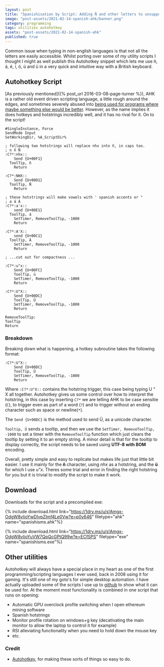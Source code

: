 ```yaml
---
layout: post
title: "Spanishisation by Script: Adding Ñ and other letters to unsupported keyboards"
image: "post-assets/2021-02-14-spanish-ahk/banner.png"
category: programming
tags: utilities autohotkey
assets: "post-assets/2021-02-14-spanish-ahk"
published: true
---
```


Common issue when typing in non-english languages is that not all the letters are easily accessible. Whilst porting over some of my utility scripts I thought I might as well publish this Autohotkey snippet which lets me use ñ, á, é, í, ó, ú and ü in a very quick and intuitive way with a British keyboard.

## Autohotkey Script
[As previously mentioned]({% post_url 2016-03-08-page-turner %}), AHK is a rather old event driven scripting language, a little rough around the edges, and sometimes severely abused into [being used for programs where maybe something else would be better](https://www.autohotkey.com/boards/viewtopic.php?t=1694). However, as the name implies it does hotkeys and hotstrings incredibly well, and it has no rival for it. On to the script!

```
#SingleInstance, Force
SendMode Input
SetWorkingDir, %A_ScriptDir%

; following two hotstrings will replace nhx into ñ, in caps too.
; n ñ Ñ
:C?*:nhx::
	Send {U+00F1}
  ToolTip, ñ
	Return

:C?*:NHX::
	Send {U+00D1}
  ToolTip, Ñ
	Return

; these hotstrings will make vowels with ' spanish accents or "
; a á Á
:C?*:a'x::
	send {U+00E1}
  ToolTip, á
	SetTimer, RemoveToolTip, -1000
	Return

:C?*:A'X::
	send {U+00C1}
  ToolTip, Á
	SetTimer, RemoveToolTip, -1000
	Return

; ...cut out for compactness ...

:C?*:u"x::
	Send {U+00FC}
    ToolTip, ü
	SetTimer, RemoveToolTip, -1000
	Return

:C?*:U"X::
	Send {U+00DC}
    ToolTip, Ü
	SetTimer, RemoveToolTip, -1000
	Return

RemoveToolTip:
ToolTip
Return
```

### Breakdown
Breaking down what is happening, a hotkey subroutine takes the following format:

```
:C?*:U"X::
	Send {U+00DC}
    ToolTip, Ü
	SetTimer, RemoveToolTip, -1000
	Return
```

Where `:C?*:U"X::` contains the hotstring trigger, this case being typing U " X all together.
Autohotkey gives us some control over how to interpret the hotstring, in this case by inserting `C?*` we are telling AHK to be case sensitie (`C`), to trigger even as part of a word (`?`) and to trigger without an ending character such as space or newline(`*`).

The `Send {U+00DC}` is the method used to send Ü, as a unicode character.

`Tooltip, Ü` sends a tooltip, and then we use the `SetTimer, RemoveToolTip, -1000` to set a timer with the `RemoveToolTip` function which just clears the tooltip by setting it to an empty string. A minor detail is that for the tooltip to display correctly, the script needs to be saved using __UTF-8 with BOM__ encoding.

Overall, pretty simple and easy to replicate but makes life just that little bit easier. I use it mainly for the __ñ__ character, using _nhx_ as a hotstring, and the __ü__ for which I use _u"x_. Theres some trial and error in finding the right hotstring for you but it is trivial to modify the script to make it work.

## Download
Downloads for the script and a precompiled exe:

{% include download.html link="https://1drv.ms/u/s!Amgx-OdgW8vIioYwDIvpZImf4Le0Vw?e=p0y646" filetype="ahk" name="spanishisms.ahk"%}

{% include download.html link="https://1drv.ms/u/s!Amgx-OdgW8vIioYuVW7QpQcGPtQ99w?e=ECfSPS" filetype="exe" name="spanishisms.exe"%}


## Other utilities
Autohotkey will always have a special place in my heart as one of the first programming/scripting languages I ever used, back in 2008 using it for gaming. It's still one of my goto's for simple desktop automation. I have actually uploaded some of the scripts I use up to [github](https://github.com/Pandalism/autohotkey-scripts) to show what it can be used for. At the moment most functionality is combined in one script that runs on opening:
- Automatic GPU overclock profile switching when I open ethereum mining software
- Spanish hotstrings
- Monitor profile rotation on windows+g key (decativating the main monitor to allow the laptop to control it for example)
- RSI alleviating functionality when you need to hold down the mouse key
- etc.

### Credit
- [Autohotkey](https://www.autohotkey.com/), for making these sorts of things so easy to do.
